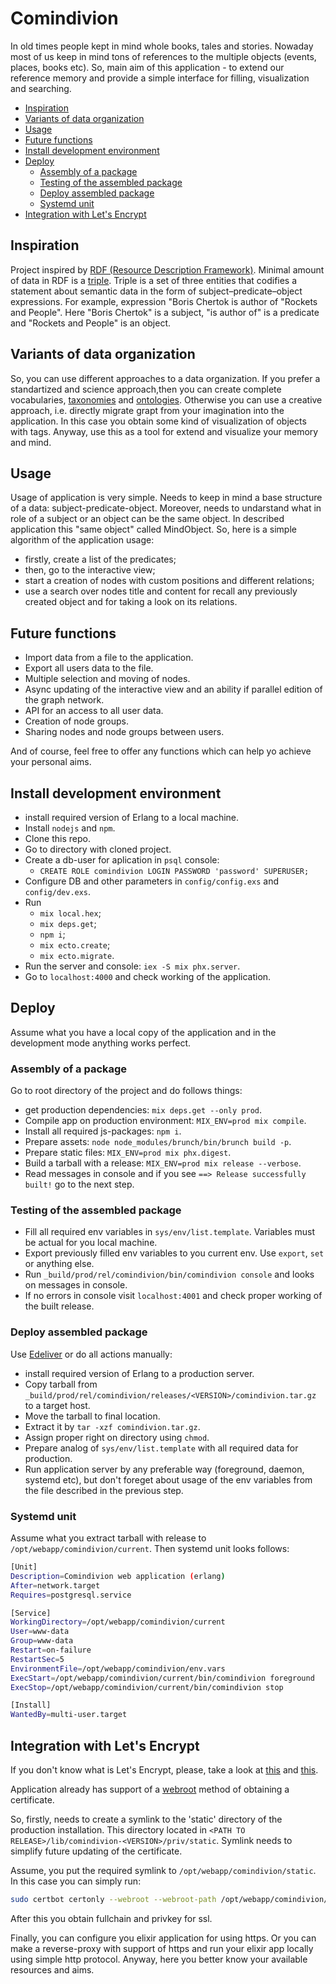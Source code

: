 # Comindivion

In old times people kept in mind whole books, tales and stories. Nowaday most of us keep in mind tons of references to the multiple objects (events, places, books etc). So, main aim of this application - to extend our reference memory and provide a simple interface for filling, visualization and searching.

* [Inspiration](#inspiration)
* [Variants of data organization](#variants-of-data-organization)
* [Usage](#usage)
* [Future functions](#future-functions)
* [Install development environment](#install-development-environment)
* [Deploy](#deploy)
  * [Assembly of a package](#assembly-of-a-package)
  * [Testing of the assembled package](#testing-of-the-assembled-package)
  * [Deploy assembled package](#deploy-assembled-package)
  * [Systemd unit](#systemd-unit)
* [Integration with Let's Encrypt](#integration-with-lets-encrypt)

## Inspiration
Project inspired by [RDF (Resource Description Framework)](https://en.wikipedia.org/wiki/Resource_Description_Framework). Minimal amount of data in RDF is a [triple](https://en.wikipedia.org/wiki/Semantic_triple). Triple is a set of three entities that codifies a statement about semantic data in the form of subject–predicate–object expressions. For example, expression "Boris Chertok is author of "Rockets and People". Here "Boris Chertok" is a subject, "is author of" is a predicate and "Rockets and People" is an object.

## Variants of data organization
So, you can use different approaches to a data organization. If you prefer a standartized and science approach,then you can create complete vocabularies, [taxonomies](https://en.wikipedia.org/wiki/Taxonomy_(general)) and [ontologies](https://en.wikipedia.org/wiki/Ontology_(information_science)). Otherwise you can use a creative approach, i.e. directly migrate grapt from your imagination into the application. In this case you obtain some kind of visualization of objects with tags. Anyway, use this as a tool for extend and visualize your memory and mind.

## Usage
Usage of application is very simple. Needs to keep in mind a base structure of a data: subject-predicate-object. Moreover, needs to undarstand what in role of a subject or an object can be the same object. In described application this "same object" called MindObject. So, here is a simple algorithm of the application usage:
- firstly, create a list of the predicates;
- then, go to the interactive view;
- start a creation of nodes with custom positions and different relations;
- use a search over nodes title and content for recall any previously created object and for taking a look on its relations.

## Future functions
- Import data from a file to the application.
- Export all users data to the file.
- Multiple selection and moving of nodes.
- Async updating of the interactive view and an ability if parallel edition of the graph network.
- API for an access to all user data.
- Creation of node groups.
- Sharing nodes and node groups between users.

And of course, feel free to offer any functions which can help yo achieve your personal aims.

## Install development environment
- install required version of Erlang to a local machine.
- Install `nodejs` and `npm`.
- Clone this repo.
- Go to directory with cloned project.
- Create a db-user for aplication in `psql` console:
  - `CREATE ROLE comindivion LOGIN PASSWORD 'password' SUPERUSER;`
- Configure DB and other parameters in `config/config.exs` and `config/dev.exs`.
- Run
  - `mix local.hex`;
  - `mix deps.get`;
  - `npm i`;
  - `mix ecto.create`;
  - `mix ecto.migrate`.
- Run the server and console: `iex -S mix phx.server`.
- Go to `localhost:4000` and check working of the application.

## Deploy
Assume what you have a local copy of the application and in the development mode anything works perfect.

### Assembly of a package
Go to root directory of the project and do follows things:
- get production dependencies: `mix deps.get --only prod`.
- Compile app on production environment: `MIX_ENV=prod mix compile`.
- Install all required js-packages: `npm i`.
- Prepare assets: `node node_modules/brunch/bin/brunch build -p`.
- Prepare static files: `MIX_ENV=prod mix phx.digest`.
- Build a tarball with a release: `MIX_ENV=prod mix release --verbose`.
- Read messages in console and if you see `==> Release successfully built!` go to the next step.

### Testing of the assembled package
- Fill all required env variables in `sys/env/list.template`. Variables must be actual for you local machine.
- Export previously filled env variables to you current env. Use `export`, `set` or anything else.
- Run `_build/prod/rel/comindivion/bin/comindivion console` and looks on messages in console.
- If no errors in console visit `localhost:4001` and check proper working of the built release.

### Deploy assembled package
Use [Edeliver](https://github.com/edeliver/edeliver) or do all actions manually:
- install required version of Erlang to a production server.
- Copy tarball from `_build/prod/rel/comindivion/releases/<VERSION>/comindivion.tar.gz` to a target host.
- Move the tarball to final location.
- Extract it by `tar -xzf comindivion.tar.gz`.
- Assign proper right on directory using `chmod`.
- Prepare analog of `sys/env/list.template` with all required data for production.
- Run application server by any preferable way (foreground, daemon, systemd etc), but don't foreget about usage of the env variables from the file described in the previous step.

### Systemd unit
Assume what you extract tarball with release to `/opt/webapp/comindivion/current`. Then systemd unit looks follows:
```bash
[Unit]
Description=Comindivion web application (erlang)
After=network.target
Requires=postgresql.service

[Service]
WorkingDirectory=/opt/webapp/comindivion/current
User=www-data
Group=www-data
Restart=on-failure
RestartSec=5
EnvironmentFile=/opt/webapp/comindivion/env.vars
ExecStart=/opt/webapp/comindivion/current/bin/comindivion foreground
ExecStop=/opt/webapp/comindivion/current/bin/comindivion stop

[Install]
WantedBy=multi-user.target
```

## Integration with Let's Encrypt
If you don't know what is Let's Encrypt, please, take a look at [this](https://en.wikipedia.org/wiki/Let%27s_Encrypt) and [this](https://letsencrypt.org/).

Application already has support of a [webroot](https://certbot.eff.org/docs/using.html#webroot) method of obtaining a certificate.

So, firstly, needs to create a symlink to the 'static' directory of the production installation. This directory located in `<PATH TO RELEASE>/lib/comindivion-<VERSION>/priv/static`. Symlink needs to simplify future updating of the certificate.

Assume, you put the required symlink to `/opt/webapp/comindivion/static`. In this case you can simply run:
```bash
sudo certbot certonly --webroot --webroot-path /opt/webapp/comindivion/static/ --renew-by-default -d <FULL_DOMAIN_NAME_OF_YOUR_PRODUCTION_SERVER>
```

After this you obtain fullchain and privkey for ssl.

Finally, you can configure you elixir application for using https. Or you can make a reverse-proxy with support of https and run your elixir app locally using simple http protocol. Anyway, here you better know your available resources and aims.

